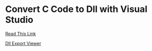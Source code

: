 # Convert C Code to Dll with Visual Studio

[Read This Link](https://hackmd.io/@billwang168/SJOTFInNa)

[Dll Export Viewer](https://github.com/billwanggithub/Dll-Test/tree/1438b5b8ecdde9a0d9565c6f626b4678d47c7847/Tool)
